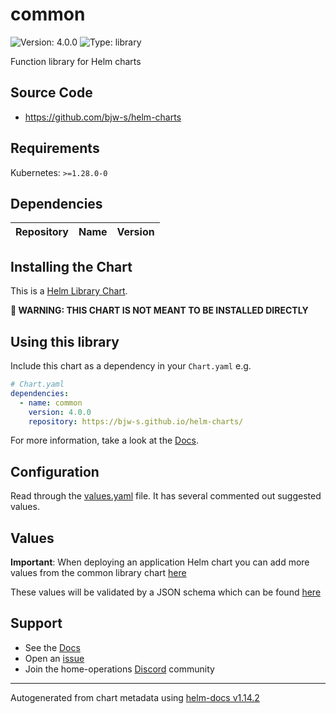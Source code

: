 # common

![Version: 4.0.0](https://img.shields.io/badge/Version-4.0.0-informational?style=flat-square) ![Type: library](https://img.shields.io/badge/Type-library-informational?style=flat-square)

Function library for Helm charts

## Source Code

* <https://github.com/bjw-s/helm-charts>

## Requirements

Kubernetes: `>=1.28.0-0`

## Dependencies

| Repository | Name | Version |
|------------|------|---------|

## Installing the Chart

This is a [Helm Library Chart](https://helm.sh/docs/topics/library_charts/#helm).

**🚨 WARNING: THIS CHART IS NOT MEANT TO BE INSTALLED DIRECTLY**

## Using this library

Include this chart as a dependency in your `Chart.yaml` e.g.

```yaml
# Chart.yaml
dependencies:
  - name: common
    version: 4.0.0
    repository: https://bjw-s.github.io/helm-charts/
```

For more information, take a look at the [Docs](http://bjw-s.github.io/helm-charts/docs/common-library/introduction/).

## Configuration

Read through the [values.yaml](./values.yaml) file. It has several commented out suggested values.

## Values

**Important**: When deploying an application Helm chart you can add more values from the common library chart [here](https://github.com/bjw-s/helm-charts/tree/main/charts/library/common/values.yaml)

These values will be validated by a JSON schema which can be found [here](https://github.com/bjw-s/helm-charts/tree/main/charts/library/common/values.schema.json)

## Support

- See the [Docs](http://bjw-s.github.io/helm-charts/docs/)
- Open an [issue](https://github.com/bjw-s/helm-charts/issues/new/choose)
- Join the home-operations [Discord](https://discord.gg/home-operations) community

----------------------------------------------
Autogenerated from chart metadata using [helm-docs v1.14.2](https://github.com/norwoodj/helm-docs/releases/v1.14.2)
